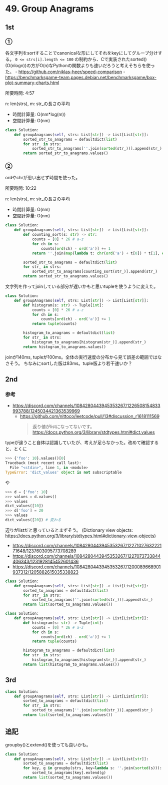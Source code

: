 # 49. Group Anagrams

## 1st

### ①

各文字列をsortすることでcanonicalな形にしてそれをkeyにしてグループ分けする。
`0 <= strs[i].length <= 100` の制約から、Cで実装されたsorted() (O(nlogn))の方がO(n)なPythonの関数よりも速いだろうと考えそちらを使った。
    - https://github.com/niklas-heer/speed-comparison
    - https://benchmarksgame-team.pages.debian.net/benchmarksgame/box-plot-summary-charts.html


所要時間: 4:57

n: len(strs), m: str_の長さの平均
- 時間計算量: O(nm*log(m))
- 空間計算量: O(nm)

```py
class Solution:
    def groupAnagrams(self, strs: List[str]) -> List[List[str]]:
        sorted_str_to_anagrams = defaultdict(list)
        for str_ in strs:
            sorted_str_to_anagrams[''.join(sorted(str_))].append(str_)
        return sorted_str_to_anagrams.values()
```

### ②

ordやchrが思い出せず時間を使った。

所要時間: 10:22

n: len(strs), m: str_の長さの平均
- 時間計算量: O(nm)
- 空間計算量: O(nm)

```py
class Solution:
    def groupAnagrams(self, strs: List[str]) -> List[List[str]]:
        def counting_sort(s: str) -> str:
            counts = [0] * 26 # a-z
            for ch in s:
                counts[ord(ch) - ord('a')] += 1
            return ''.join(map(lambda t: chr(ord('a') + t[0]) * t[1], enumerate(counts)))

        sorted_str_to_anagrams = defaultdict(list)
        for str_ in strs:
            sorted_str_to_anagrams[counting_sort(str_)].append(str_)
        return sorted_str_to_anagrams.values()
```

文字列を作ってjoinしている部分が遅いかもと思いtupleを使うように変えた。

```py
class Solution:
    def groupAnagrams(self, strs: List[str]) -> List[List[str]]:
        def histogram(s: str) -> Tuple[int]:
            counts = [0] * 26 # a-z
            for ch in s:
                counts[ord(ch) - ord('a')] += 1
            return tuple(counts)

        histogram_to_anagrams = defaultdict(list)
        for str_ in strs:
            histogram_to_anagrams[histogram(str_)].append(str_)
        return histogram_to_anagrams.values()
```

joinが140ms, tupleが100ms。全体の実行速度の分布から見て誤差の範囲ではなさそう。
ちなみにsortした版は83ms。tuple版より若干速いか？


## 2nd

### 参考

- https://discord.com/channels/1084280443945353267/1226508154833993788/1245034421363539969
    - https://github.com/nittoco/leetcode/pull/13#discussion_r1618111569
      > 返り値がlistになってないです。
      > https://docs.python.org/3/library/stdtypes.html#dict.values

typeが違うこと自体は認識していたが、考えが足らなかった。改めて確認すると、とくに

```py
>>> {'foo': 10}.values()[0]
Traceback (most recent call last):
  File "<stdin>", line 1, in <module>
TypeError: 'dict_values' object is not subscriptable
```

や

```py
>>> d = {'foo': 10}
>>> values = d.values()
>>> values
dict_values([10])
>>> d['foo'] = 20
>>> values
dict_values([20]) # 変わる
```

辺りがlistだと思っているとまずそう。 (Dictionary view objects: https://docs.python.org/3/library/stdtypes.html#dictionary-view-objects)

- https://discord.com/channels/1084280443945353267/1227102763222171648/1237603095773708289
- https://discord.com/channels/1084280443945353267/1227073733844406343/1231928145452601436
- https://discord.com/channels/1084280443945353267/1200089668901937312/1205882615035338823


```py
class Solution:
    def groupAnagrams(self, strs: List[str]) -> List[List[str]]:
        sorted_to_anagrams = defaultdict(list)
        for str_ in strs:
            sorted_to_anagrams[''.join(sorted(str_))].append(str_)
        return list(sorted_to_anagrams.values())
```

```py
class Solution:
    def groupAnagrams(self, strs: List[str]) -> List[List[str]]:
        def histogram(s: str) -> Tuple[int]:
            counts = [0] * 26 # a-z
            for ch in s:
                counts[ord(ch) - ord('a')] += 1
            return tuple(counts)

        histogram_to_anagrams = defaultdict(list)
        for str_ in strs:
            histogram_to_anagrams[histogram(str_)].append(str_)
        return list(histogram_to_anagrams.values())
```

## 3rd

```py
class Solution:
    def groupAnagrams(self, strs: List[str]) -> List[List[str]]:
        sorted_to_anagrams = defaultdict(list)
        for str_ in strs:
            sorted_to_anagrams[''.join(sorted(str_))].append(str_)
        return list(sorted_to_anagrams.values())
```

## 追記

groupby()とextend()を使っても良いかも。

```py
class Solution:
    def groupAnagrams(self, strs: List[str]) -> List[List[str]]:
        sorted_to_anagrams = defaultdict(list)
        for key, g in groupby(strs, key=lambda s: ''.join(sorted(s))):
            sorted_to_anagrams[key].extend(g)
        return list(sorted_to_anagrams.values())
```
